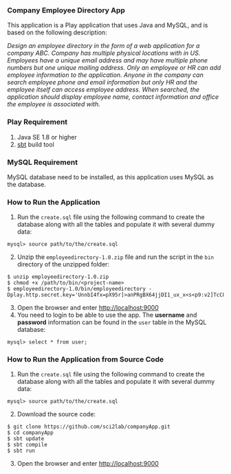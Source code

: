 ### Company Employee Directory App

This application is a Play application that uses Java and MySQL, and is based on the following description:

_Design an employee directory in the form of a web application for a company ABC. Company has multiple physical locations with in US. Employees have a unique email address and may have multiple phone numbers but one unique mailing address. Only an employee or HR can add employee information to the application. Anyone in the company can search employee phone and email information but only HR and the employee itself can access employee address.  When searched, the application should display employee name, contact information and  office the employee is associated with._

### Play Requirement
1. Java SE 1.8 or higher
2. [sbt](https://www.scala-sbt.org/download.html?_ga=2.252241996.410877668.1573953266-1944032210.1571247971) build tool

### MySQL Requirement
MySQL database need to be installed, as this application uses MySQL as the database.

### How to Run the Application
1. Run the `create.sql` file using the following command to create the database along with all the tables and populate it with several dummy data:
```
mysql> source path/to/the/create.sql
```
2. Unzip the `employeedirectory-1.0.zip` file and run the script in the `bin` directory of the unzipped folder:
```
$ unzip employeedirectory-1.0.zip
$ chmod +x /path/to/bin/<project-name>
$ employeedirectory-1.0/bin/employeedirectory -Dplay.http.secret.key='UnnbI4fx=pX95r]>anPRgBX64jjDI1_ux_x<s<p9:v2]TcC8=fe>I5HD21N@neI/'
```
3. Open the browser and enter <http://localhost:9000>
4. You need to login to be able to use the app. The **username** and **password** information can be found in the `user` table in the MySQL database:
```
mysql> select * from user;
```
### How to Run the Application from Source Code
1. Run the `create.sql` file using the following command to create the database along with all the tables and populate it with several dummy data:
```
mysql> source path/to/the/create.sql
```
2. Download the source code:
```
$ git clone https://github.com/sci2lab/companyApp.git
$ cd companyApp
$ sbt update
$ sbt compile
$ sbt run
```
3. Open the browser and enter <http://localhost:9000>
